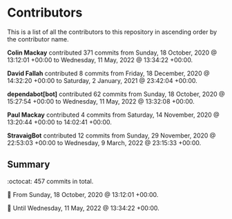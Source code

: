 # Contributors

This is a list of all the contributors to this repository in ascending order by the contributor name.

**Colin Mackay** contributed 371 commits from Sunday, 18 October, 2020 @ 13:12:01 +00:00 to Wednesday, 11 May, 2022 @ 13:34:22 +00:00.

**David Fallah** contributed 8 commits from Friday, 18 December, 2020 @ 14:32:20 +00:00 to Saturday, 2 January, 2021 @ 23:42:04 +00:00.

**dependabot[bot]** contributed 62 commits from Sunday, 18 October, 2020 @ 15:27:54 +00:00 to Wednesday, 11 May, 2022 @ 13:32:08 +00:00.

**Paul Mackay** contributed 4 commits from Saturday, 14 November, 2020 @ 13:20:44 +00:00 to 14:02:41 +00:00.

**StravaigBot** contributed 12 commits from Sunday, 29 November, 2020 @ 22:53:03 +00:00 to Wednesday, 9 March, 2022 @ 23:15:33 +00:00.

## Summary

:octocat: 457 commits in total.

:date: From Sunday, 18 October, 2020 @ 13:12:01 +00:00.

:date: Until Wednesday, 11 May, 2022 @ 13:34:22 +00:00.


